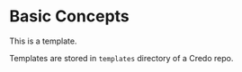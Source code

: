 # Basic Concepts

This is a template.

Templates are stored in `templates` directory of a Credo repo.